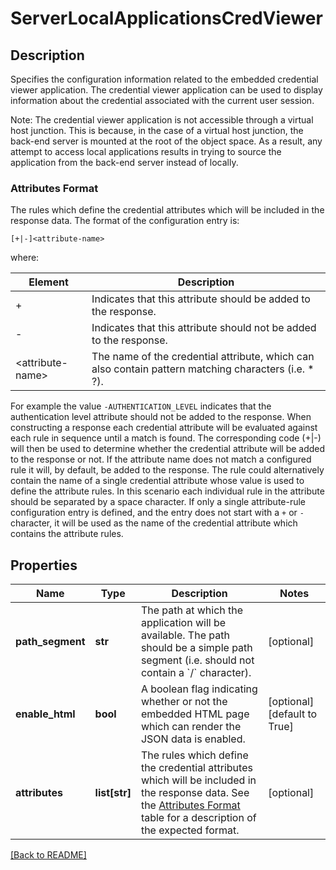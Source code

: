 # ServerLocalApplicationsCredViewer

## Description

Specifies the configuration information related to the embedded credential viewer application.
The credential viewer application can be used to display information about the credential associated with the current user session.

Note: The credential viewer application is not accessible through a virtual host junction. This is because, in the case of a virtual host junction, the back-end server is mounted at the root of the object space. As a result, any attempt to access local applications results in trying to source the application from the back-end server instead of locally.

### Attributes Format

The rules which define the credential attributes which will be included in the response data.
The format of the configuration entry is:

`[+|-]<attribute-name>`

where:

Element | Description
------- | -----------
+ | Indicates that this attribute should be added to the response.
- | Indicates that this attribute should not be added to the response.
&lt;attribute-name&gt; | The name of the credential attribute, which can also contain pattern matching characters (i.e. * ?).

For example the value `-AUTHENTICATION_LEVEL` indicates that the authentication level attribute should not be added to the response.
When constructing a response each credential attribute will be evaluated against each rule in sequence until a match is found.
The corresponding code (+|-) will then be used to determine whether the credential attribute will be added to the response or not.
If the attribute name does not match a configured rule it will, by default, be added to the response.
The rule could alternatively contain the name of a single credential attribute whose value is used to define the attribute rules.
In this scenario each individual rule in the attribute should be separated by a space character.
If only a single attribute-rule configuration entry is defined, and the entry does not start with a `+` or `-` character, it will be used as the name of the credential attribute which contains the attribute rules.


## Properties

Name | Type | Description | Notes
------------ | ------------- | ------------- | -------------
**path_segment** | **str** | The path at which the application will be available. The path should be a simple path segment (i.e. should not contain a &#x60;/&#x60; character).  | [optional] 
**enable_html** | **bool** | A boolean flag indicating whether or not the embedded HTML page which can render the JSON data is enabled.  | [optional] [default to True]
**attributes** | **list[str]** | The rules which define the credential attributes which will be included in the response data.  See the  [Attributes Format](#attributes-format) table for a description of the expected format.  | [optional] 

[[Back to README]](../README.md)



